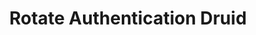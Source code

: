 ---
title: Rotate Authentication Druid
menu:
  docs_{{ .version }}:
    identifier: guides-druid-rotate-auth
    name: Rotate Authentication
    parent: guides-druid
    weight: 135
menu_name: docs_{{ .version }}
---
